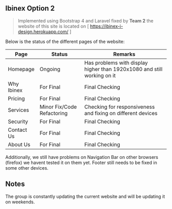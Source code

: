 ## Ibinex Option 2

>Implemented using Bootstrap 4 and Laravel fixed by **Team 2**
the website of this site is located on [ https://ibinex-i-design.herokuapp.com/ ]

Below is the status of the different pages of the website:


|Page                  |Status                         |Remarks                         |
|----------------------|-------------------------------|--------------------------------|
|Homepage              | Ongoing                       | Has problems with display higher than 1920x1080 and still working on it |
|Why Ibinex            | For Final                     | Final Checking                 |
|Pricing               | For Final                     | Final Checking                 |
|Services              | Minor Fix/Code Refactoring    | Checking for responsiveness and fixing on different devices |
|Security              | For Final                     | Final Checking                 |
|Contact Us            | For Final                     | Final Checking                 |
|About Us              | For Final                     | Final Checking                 |

Additionally, we still have problems on Navigation Bar on other browsers (firefox) we havent tested it on them yet. Footer still needs to be fixed in some other devices. 

## Notes
The group is constantly updating the current website and will be updating it on weekends. 
